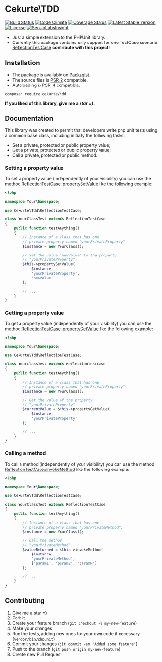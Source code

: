 # Cekurte\TDD

[![Build Status](https://img.shields.io/travis/cekurte/tdd/master.svg?style=square)](http://travis-ci.org/cekurte/tdd)
[![Code Climate](https://codeclimate.com/github/jpcercal/cekurte-tdd/badges/gpa.svg)](https://codeclimate.com/github/jpcercal/cekurte-tdd)
[![Coverage Status](https://coveralls.io/repos/github/cekurte/tdd/badge.svg?branch=master)](https://coveralls.io/github/cekurte/tdd?branch=master)
[![Latest Stable Version](https://img.shields.io/packagist/v/cekurte/tdd.svg?style=square)](https://packagist.org/packages/cekurte/tdd)
[![License](https://img.shields.io/packagist/l/cekurte/tdd.svg?style=square)](https://packagist.org/packages/cekurte/tdd)
[![SensioLabsInsight](https://insight.sensiolabs.com/projects/26db2ab3-e452-4267-9742-2e0cac04f765/mini.png)](https://insight.sensiolabs.com/projects/26db2ab3-e452-4267-9742-2e0cac04f765)

- Just a simple extension to the PHPUnit library.
- Currently this package contains only support for one TestCase scenario [ReflectionTestCase](https://github.com/jpcercal/cekurte-tdd/blob/master/src/ReflectionTestCase.php) **contribute with this project**!

## Installation

- The package is available on [Packagist](http://packagist.org/packages/cekurte/tdd).
- The source files is [PSR-2](https://github.com/php-fig/fig-standards/blob/master/accepted/PSR-2-coding-style-guide.md) compatible.
- Autoloading is [PSR-4](https://github.com/php-fig/fig-standards/blob/master/accepted/PSR-4-autoloader.md) compatible.

```shell
composer require cekurte/tdd
```

**If you liked of this library, give me a *star =)*.**

## Documentation

This library was created to permit that developers write php unit tests using a common base class, including initially the following tasks:

- Set a private, protected or public property value;
- Get a private, protected or public property value;
- Call a private, protected or public method.

### Setting a property value

To set a property value (independently of your visibility) you can use the method [ReflectionTestCase::propertySetValue](https://github.com/cekurte/tdd/blob/master/src/ReflectionTestCase.php#L34) like the following example:

```php
<?php

namespace Your\Namespace;

use Cekurte\Tdd\ReflectionTestCase;

class YourClassTest extends ReflectionTestCase
{
    public function testAnything()
    {
        // Instance of a class that has one
        // private property named "yourPrivateProperty".
        $instance = new YourClass();

        // Set the value "newValue" to the property
        // "yourPrivateProperty".
        $this->propertySetValue(
            $instance,
            'yourPrivateProperty',
            'newValue'
        );

        // ...
    }
}
```

### Getting a property value

To get a property value (independently of your visibility) you can use the method [ReflectionTestCase::propertyGetValue](https://github.com/cekurte/tdd/blob/master/src/ReflectionTestCase.php#L53) like the following example:

```php
<?php

namespace Your\Namespace;

use Cekurte\Tdd\ReflectionTestCase;

class YourClassTest extends ReflectionTestCase
{
    public function testAnything()
    {
        // Instance of a class that has one
        // private property named "yourPrivateProperty".
        $instance = new YourClass();

        // Get the value of the property
        // "yourPrivateProperty".
        $currentValue = $this->propertyGetValue(
            $instance,
            'yourPrivateProperty'
        );

        // ...
    }
}
```

### Calling a method

To call a method (independently of your visibility) you can use the method [ReflectionTestCase::invokeMethod](https://github.com/cekurte/tdd/blob/master/src/ReflectionTestCase.php#L16) like the following example:

```php
<?php

namespace Your\Namespace;

use Cekurte\Tdd\ReflectionTestCase;

class YourClassTest extends ReflectionTestCase
{
    public function testAnything()
    {
        // Instance of a class that has one
        // private property named "yourPrivateMethod".
        $instance = new YourClass();

        // Call the method
        // "yourPrivateMethod".
        $valueReturned = $this->invokeMethod(
            $instance,
            'yourPrivateMethod',
            ['param1', 'param2', 'paramN']
        );

        // ...
    }
}
```

Contributing
------------

1. Give me a star **=)**
1. Fork it
2. Create your feature branch (`git checkout -b my-new-feature`)
3. Make your changes
4. Run the tests, adding new ones for your own code if necessary (`vendor/bin/phpunit`)
5. Commit your changes (`git commit -am 'Added some feature'`)
6. Push to the branch (`git push origin my-new-feature`)
7. Create new Pull Request

